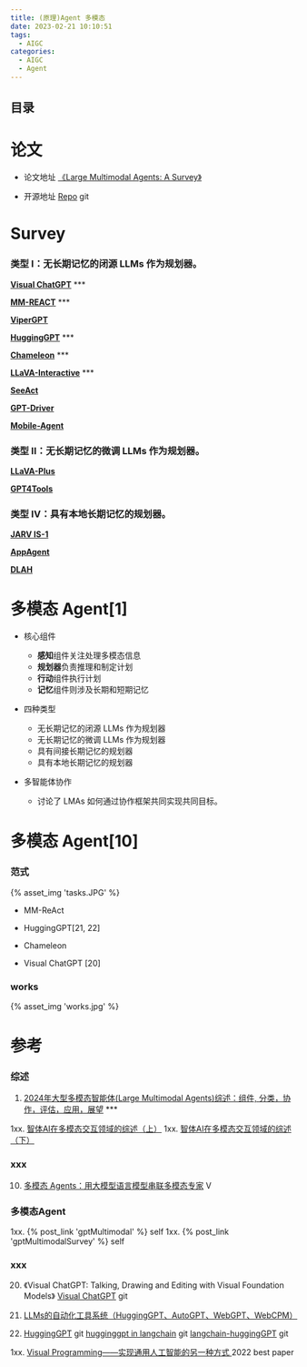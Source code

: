 ```yaml
---
title: (原理)Agent 多模态
date: 2023-02-21 10:10:51
tags:
  - AIGC
categories: 
  - AIGC
  - Agent  
---
```


<p></p>
<!-- more -->



## 目录
<!-- toc -->



# 论文
+ 论文地址
 [《Large Multimodal Agents: A Survey》](https://arxiv.org/abs/2402.15116) 

+ 开源地址
 [Repo](https://github.com/jun0wanan/awesome-large-multimodal-agents) git

# Survey
### 类型 I：无长期记忆的闭源 LLMs 作为规划器。

[**Visual ChatGPT**](https://arxiv.org/pdf/2303.04671.pdf)  ***

[**MM-REACT**](https://arxiv.org/pdf/2303.11381.pdf)  ***

[**ViperGPT**](https://arxiv.org/pdf/2303.08128.pdf) 

[**HuggingGPT**](https://arxiv.org/pdf/2303.17580.pdf)  ***

[**Chameleon**](https://arxiv.org/pdf/2304.09842.pdf) ***

[**LLaVA-Interactive**](https://arxiv.org/pdf/2311.00571.pdf) ***

[**SeeAct**](https://arxiv.org/pdf/2401.01614) 

[**GPT-Driver**](https://arxiv.org/pdf/2310.01415.pdf) 

[**Mobile-Agent**](https://arxiv.org/pdf/2401.16158.pdf) 

### 类型 II：无长期记忆的微调 LLMs 作为规划器。

[**LLaVA-Plus**](https://arxiv.org/pdf/2306.08640.pdf) 

[**GPT4Tools**](https://arxiv.org/pdf/2305.18752.pdf) 

### 类型 IV：具有本地长期记忆的规划器。

[**JARV IS-1**](https://arxiv.org/pdf/2311.05997.pdf) 

[**AppAgent**](https://arxiv.org/pdf/2312.13771.pdf) 

[**DLAH**](https://arxiv.org/pdf/2307.07162.pdf) 

# 多模态 Agent[1]

+ 核心组件
  - **感知**组件关注处理多模态信息
  - **规划器**负责推理和制定计划
  - **行动**组件执行计划
  - **记忆**组件则涉及长期和短期记忆

+ 四种类型
    - 无长期记忆的闭源 LLMs 作为规划器
    - 无长期记忆的微调 LLMs 作为规划器
    - 具有间接长期记忆的规划器 
    - 具有本地长期记忆的规划器

+ 多智能体协作
  - 讨论了 LMAs 如何通过协作框架共同实现共同目标。

# 多模态 Agent[10]
### 范式 
{% asset_img  'tasks.JPG' %}

+ MM-ReAct 
+ HuggingGPT[21, 22] 
+ Chameleon

+ Visual ChatGPT [20]

### works
{% asset_img  'works.jpg' %}


# 参考
### 综述
1. [2024年大型多模态智能体(Large Multimodal Agents)综述：组件, 分类，协作，评估，应用，展望](https://mp.weixin.qq.com/s?__biz=Mzg5NTc2OTcyOQ==&mid=2247488499&idx=1&sn=ac8c5092ddc8fd724965d12aff3f9392) ***
 
1xx. [智体AI在多模态交互领域的综述（上）](https://zhuanlan.zhihu.com/p/678203245)
1xx. [智体AI在多模态交互领域的综述（下）](https://zhuanlan.zhihu.com/p/678222381)


### xxx
10. [多模态 Agents：用大模型语言模型串联多模态专家](https://www.bilibili.com/video/BV1mM411X7Zn/) V

### 多模态Agent
1xx. {% post_link 'gptMultimodal' %} self
1xx. {% post_link 'gptMultimodalSurvey' %} self

### xxx
20. 《Visual ChatGPT: Talking, Drawing and Editing with Visual Foundation Models》
[Visual ChatGPT](https://github.com/chenfei-wu/TaskMatrix) git


21.  [LLMs的自动化工具系统（HuggingGPT、AutoGPT、WebGPT、WebCPM）](https://nakaizura.blog.csdn.net/article/details/130856470)  

22. [HuggingGPT](https://github.com/microsoft/JARVIS) git
    [hugginggpt in langchain](https://github.com/langchain-ai/langchain/blob/master/cookbook/hugginggpt.ipynb) git
    [langchain-huggingGPT](https://github.com/camille-vanhoffelen/langchain-huggingGPT) git
    

1xx. [Visual Programming——实现通用人工智能的另一种方式 ](https://mp.weixin.qq.com/s/VXe6CHI_29Rw8xaOjfbqOQ) 2022  best paper